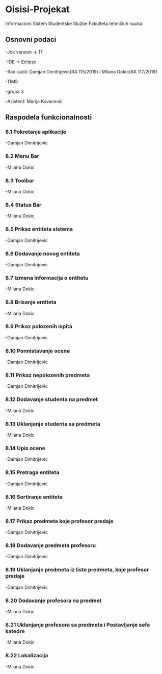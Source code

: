 # Oisisi-Projekat
Informacioni Sistem Studentske Službe Fakulteta tehničkih nauka
## Osnovni podaci
-Jdk version -> 17

-IDE -> Eclipse

-Rad radili: Damjan Dimitrijevic(RA 115/2019) i MIlana Dokic(RA 117/2019)

-TIM5

-grupa 3

-Asistent: Marija Kovacevic
## Raspodela funkcionalnosti
### 8.1 Pokretanje aplikacije
-Damjan Dimitrijevic
### 8.2 Menu Bar
-Milana Dokic
### 8.3 Toolbar
-Milana Dokic
### 8.4 Status Bar
-Milana Dokic
### 8.5 Prikaz entiteta sistema
-Damjan Dimitrijevic
### 8.6 Dodavanje novog entiteta
-Damjan Dimitrijevic
### 8.7 Izmena informacija o entitetu
-Milana Dokic
### 8.8 Brisanje entiteta
-Milana Dokic
### 8.9 Prikaz polozenih ispita
-Damjan Dimitrijevic
### 8.10 Ponnistavanje ocene
-Damjan Dimitrijevic
### 8.11 Prikaz nepolozenih predmeta
-Damjan Dimitrijevic
### 8.12 Dodavanje studenta na predmet
-Milana Dokic
### 8.13 Uklanjanje studenta sa predmeta
-Milana Dokic
### 8.14 Upis ocene
-Damjan Dimitrijevic
### 8.15 Pretraga entiteta
-Damjan Dimitrijevic
### 8.16 Sortiranje entiteta
-Milana Dokic
### 8.17 Prikaz predmeta koje profesor predaje
-Damjan Dimitrijevic
### 8.18 Dodavanje predmeta profesoru
-Damjan Dimitrijevic
### 8.19 Uklanjanje predmeta iz liste predmeta, koje profesor predaje
-Damjan Dimitrijevic
### 8.20 Dodavanje profesora na predmet
-Milana Dokic
### 8.21 Uklanjanje profesora sa predmeta i Postavljanje sefa katedre
-Milana Dokic
### 8.22 Lokalizacija
-Milana Dokic


